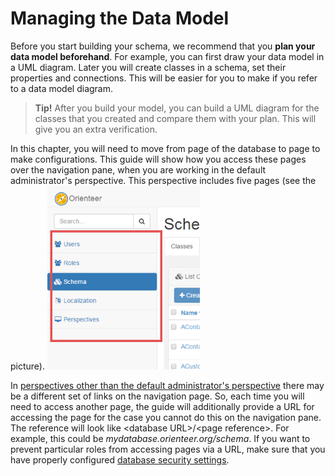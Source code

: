 # Managing the Data Model

Before you start building your schema, we recommend that you **plan your data model beforehand**. For example, you can first draw your data model in a UML diagram. Later  you will create classes in a schema, set their properties and connections. This will be easier for you to make if you refer to a data model diagram.

>**Tip!** After you build your model, you can build a UML diagram for the classes that you created and compare them with your plan. This will give you an extra verification.

In this chapter, you will need to move from page of the database to page to make configurations. This guide will show how you access these pages over the navigation pane, when you are working in the default administrator's perspective. This perspective includes five pages (see the picture).
![The set of dashboards in the default administrator's perspective](Managing_default-perspectives.png)

In [perspectives other than the default administrator's perspective](https://orienteer.gitbooks.io/orienteer/content/managing_users.html) there may be a different set of links on the navigation page. So, each time you will need to access another page, the guide will additionally provide a URL for accessing the page for the case you cannot do this on the navigation pane. The reference will look like &lt;database URL&gt;/&lt;page reference&gt;. For example, this could be *mydatabase.orienteer.org/schema*.
If you want to prevent particular roles from accessing pages via a URL, make sure that you have properly configured [database security settings](https://orienteer.gitbooks.io/orienteer/content/security.html).
